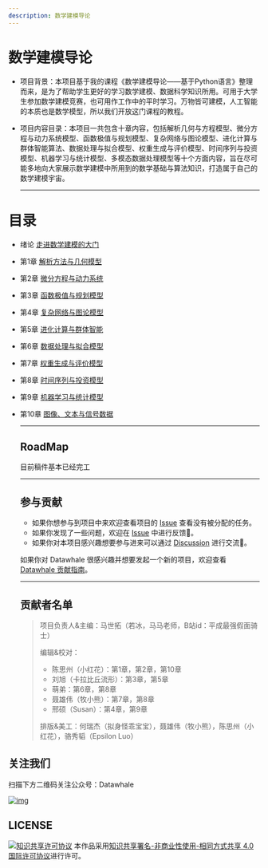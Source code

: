 ```yaml
---
description: 数学建模导论
---
```


# 数学建模导论

- 项目背景：本项目基于我的课程《数学建模导论——基于Python语言》整理而来，是为了帮助学生更好的学习数学建模、数据科学知识所用。可用于大学生参加数学建模竞赛，也可用作工作中的平时学习。万物皆可建模，人工智能的本质也是数学模型，所以我们开放这门课程的教程。

- 项目内容目录：本项目一共包含十章内容，包括解析几何与方程模型、微分方程与动力系统模型、函数极值与规划模型、复杂网络与图论模型、进化计算与群体智能算法、数据处理与拟合模型、权重生成与评价模型、时间序列与投资模型、机器学习与统计模型、多模态数据处理模型等十个方面内容，旨在尽可能多地向大家展示数学建模中所用到的数学基础与算法知识，打造属于自己的数学建模宇宙。

  ---

# 目录

- 绪论 [走进数学建模的大门](CH0/绪论-走进数学建模的大门.md)
- 第1章 [解析方法与几何模型](CH1/第1章-解析方法与几何模型.md)
- 第2章 [微分方程与动力系统](CH2/第2章-微分方程与动力系统.md)
- 第3章 [函数极值与规划模型](CH3/第三章-函数极值与规划模型.md)
- 第4章 [复杂网络与图论模型](CH4/第4章-复杂网络与图论模型.md)
- 第5章 [进化计算与群体智能](CH5/第五章-进化计算与群体智能.md)
- 第6章 [数据处理与拟合模型](CH6/第六章-数据处理与拟合模型.md)
- 第7章 [权重生成与评价模型](CH7/第7章-权重生成与评价模型.md)
- 第8章 [时间序列与投资模型](CH8/第8章-时间序列.md)
- 第9章 [机器学习与统计模型](CH9/第九章-机器学习与统计模型.md)
- 第10章 [图像、文本与信号数据](CH10/第10章-图像、文本与信号数据.md)

  ---

  ## RoadMap

  目前稿件基本已经完工

  ---

  ## 参与贡献

  - 如果你想参与到项目中来欢迎查看项目的 [Issue](https://github.com/datawhalechina/repo-template/blob/main/docs) 查看没有被分配的任务。
  - 如果你发现了一些问题，欢迎在 [Issue](https://github.com/datawhalechina/repo-template/blob/main/docs) 中进行反馈🐛。
  - 如果你对本项目感兴趣想要参与进来可以通过 [Discussion](https://github.com/datawhalechina/repo-template/blob/main/docs) 进行交流💬。

  如果你对 Datawhale 很感兴趣并想要发起一个新的项目，欢迎查看 [Datawhale 贡献指南](https://github.com/datawhalechina/DOPMC#为-datawhale-做出贡献)。

  ---

  ## 贡献者名单

  > 项目负责人&主编：马世拓（若冰，马马老师，B站id：平成最强假面骑士）
  >
  > 编辑&校对：
  >
  > - 陈思州（小红花）：第1章，第2章，第10章
  > - 刘旭（卡拉比丘流形）：第3章，第5章
  > - 萌弟：第6章，第8章
  > - 聂雄伟（牧小熊）：第7章，第8章
  > - 邢硕（Susan）：第4章，第9章
  >
  > 排版&美工：何瑞杰（拟身怪乖宝宝），聂雄伟（牧小熊），陈思州（小红花），骆秀韬（Epsilon Luo）

## 关注我们



扫描下方二维码关注公众号：Datawhale

[![img](https://raw.githubusercontent.com/datawhalechina/pumpkin-book/master/res/qrcode.jpeg)](https://raw.githubusercontent.com/datawhalechina/pumpkin-book/master/res/qrcode.jpeg)

## LICENSE



[![知识共享许可协议](https://camo.githubusercontent.com/9a588afd926871cf6caaabf8f36acf441a53ed69540c3808e77861fbd3711203/68747470733a2f2f696d672e736869656c64732e696f2f62616467652f6c6963656e73652d434325323042592d2d4e432d2d5341253230342e302d6c6967687467726579)](http://creativecommons.org/licenses/by-nc-sa/4.0/)
本作品采用[知识共享署名-非商业性使用-相同方式共享 4.0 国际许可协议](http://creativecommons.org/licenses/by-nc-sa/4.0/)进行许可。

